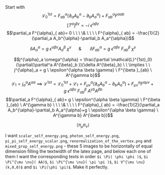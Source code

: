 Start with $$\mathcal{L}_0^{1st} = F^{\alpha}_{ a b}(\partial_a A_b^{\alpha}-\partial_b A_a^{\alpha}) + F^{\alpha}_{a b} F^{ \alpha ab}$$$$[T^{\alpha}]^{\beta \gamma} = -i \ \epsilon^{\alpha \beta \gamma}$$
$$\partial_a F^{\alpha}_{ ab}= 0 \ \ \ \& \ \ \ \ F^{\alpha}_{ ab} = -\frac{1}{2}(\partial_a A_b^{\alpha}-\partial_b A_a^{\alpha})$$

$$\delta A^{\alpha}_a = g \ \epsilon^{\alpha \beta \gamma}A^{\beta}_a \ \chi^{\gamma} \ \  \ \ \ \ \&  \ \ \  \ \ \ \  \delta F^{\alpha}_{a b} = g \ \epsilon^{\alpha \beta \gamma} \ F^{\beta }_{ab} \ \chi^{\gamma} $$

$$j^{\alpha}_a \omega^{\alpha} = \frac{\partial \mathcal{L}^{1st}_0}{\partial(\partial^a A^{\beta}_b )}(\delta A^{\beta}_b) \ \ \implies \ \ j^{\alpha}_a = g \ \epsilon^{\alpha \beta \gamma} \ F^{\beta }_{ab} \ A^{\gamma b}$$
$$\mathcal{L}_1 = j^{\alpha}_a A^{\alpha a} \ \implies \ \mathcal{L}^{1st}  = \mathcal{L}^{1st}_0+\mathcal{L}_1=F^{\alpha}_{ \mu \nu}(\partial_a A_b^{\alpha}-\partial_b A_a^{\alpha}) + F^{\alpha}_{\mu \nu} F^{ \alpha \mu \nu}+g \ \epsilon^{\alpha \beta \gamma} \ F^{\beta }_{ab} \ A^{\gamma b} A^{\beta b}$$
$$\partial_a F^{\alpha}_{ ab}= g \ \epsilon^{\alpha \beta \gamma} \ F^{\beta }_{ab} \ A^{\gamma b} \ \ \ \& \ \ \ \ F^{\alpha}_{ ab} = -\frac{1}{2}(\partial_a A_b^{\alpha}-\partial_b A_a^{\alpha}+g \ \epsilon^{\alpha \beta \gamma}  \ A^{\gamma b} A^{\beta b})$$



$$\langle \pi_{\mu} \pi_{\nu} \rangle$$$$$$

I want `scalar_self_energy.png`, `photon_self_energy.png`, `pi_pi_self_energy_scalar.png`, `renormalization_of_the_vertex.png` and `mixed_prop_self_energy.png` - these 5 images to be horizontally of equal dimension filling the textwidth of the latex page, and below each one of them I want the corresponding texts in order `$i \Pi( \phi \phi )$`, `$i \Pi^{\mu \nu}( AA)$`, `$i \Pi^{\mu \nu}( \pi \pi )$`, `$i V^{\mu \nu} (k,0,0)$` and `$i \Pi(\phi \pi)$`. Make it perfectly.